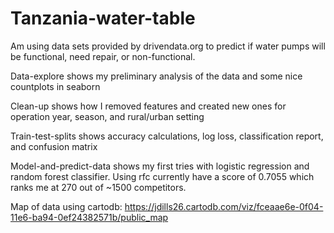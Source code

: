 # Tanzania-water-table
Am using data sets provided by drivendata.org to predict if water pumps will be functional, need repair, or non-functional.

Data-explore shows my preliminary analysis of the data and some nice countplots in seaborn

Clean-up shows how I removed features and created new ones for operation year, season, and rural/urban setting

Train-test-splits shows accuracy calculations, log loss, classification report, and confusion matrix

Model-and-predict-data shows my first tries with logistic regression and random forest classifier. Using rfc currently have a score of 0.7055 which ranks me at 270 out of ~1500 competitors.

Map of data using cartodb: https://jdills26.cartodb.com/viz/fceaae6e-0f04-11e6-ba94-0ef24382571b/public_map
